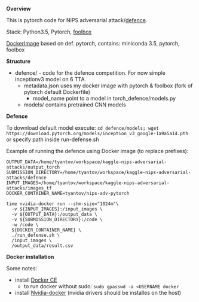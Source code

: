 **Overview**

This is pytorch code for NIPS adversarial attack/[defence](https://www.kaggle.com/c/nips-2017-defense-against-adversarial-attack).

Stack: Python3.5, Pytorch, [foolbox](https://github.com/bethgelab/foolbox)

[DockerImage](https://hub.docker.com/r/tyantov/nips-adv-pytorch/) based on def. pytorch, contains: miniconda 3.5, pytorch, foolbox

**Structure**

 * defence/ - code for the defence competition. For now simple inceptionv3 model on 6 TTA.
   * metadata.json uses my docker image with pytorch & foolbox (fork of pytorch default Dockerfile)
     * model_name point to a model in torch_defence/models.py
   * models/ contains pretrained CNN models

**Defence**

To download default model execute: `cd defence/models; wget https://download.pytorch.org/models/inception_v3_google-1a9a5a14.pth`
or specify path inside run-defense.sh 

Example of running the defence using Docker image (to replace prefixes):
```
OUTPUT_DATA=/home/tyantov/workspace/kaggle-nips-adversarial-attacks/output_torch
SUBMISSION_DIRECTORY=/home/tyantov/workspace/kaggle-nips-adversarial-attacks/defence
INPUT_IMAGES=/home/tyantov/workspace/kaggle-nips-adversarial-attacks/images_tf
DOCKER_CONTAINER_NAME=tyantov/nips-adv-pytorch

time nvidia-docker run --shm-size="1024m"\
  -v ${INPUT_IMAGES}:/input_images \
  -v ${OUTPUT_DATA}:/output_data \
  -v ${SUBMISSION_DIRECTORY}:/code \
  -w /code \
  ${DOCKER_CONTAINER_NAME} \
  ./run_defense.sh \
  /input_images \
  /output_data/result.csv
```

**Docker installation**

Some notes:
 * install [Docker CE](https://docs.docker.com/engine/installation/linux/docker-ce/ubuntu/#install-using-the-repository)
   * to run docker without sudo: `sudo gpasswd -a <USERNAME docker`
 * install [Nvidia-docker](https://github.com/NVIDIA/nvidia-docker#quick-start) (nvidia drivers should be installes on the host)